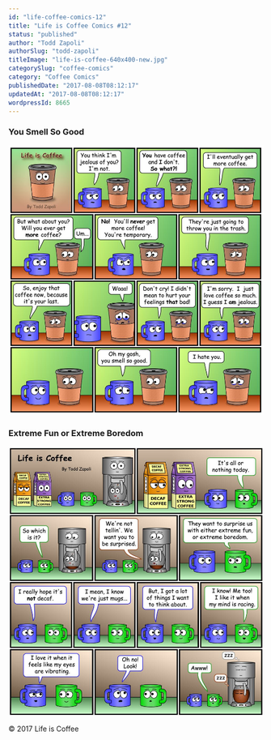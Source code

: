 ```yaml
---
id: "life-coffee-comics-12"
title: "Life is Coffee Comics #12"
status: "published"
author: "Todd Zapoli"
authorSlug: "todd-zapoli"
titleImage: "life-is-coffee-640x400-new.jpg"
categorySlug: "coffee-comics"
category: "Coffee Comics"
publishedDate: "2017-08-08T08:12:17"
updatedAt: "2017-08-08T08:12:17"
wordpressId: 8665
---
```


### You Smell So Good

![Coffee Comic - You Smell So Good](you-smell-so-good.jpg)

### Extreme Fun or Extreme Boredom

![Coffee Comic - Extreme fun or Extreme Boredom](extreme-fun-or-boredom.jpg)

© 2017 Life is Coffee

